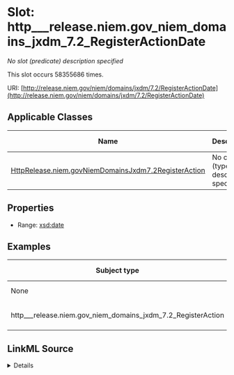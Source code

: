 

# Slot: http___release.niem.gov_niem_domains_jxdm_7.2_RegisterActionDate


_No slot (predicate) description specified_






This slot occurs 58355686 times.


URI: [http://release.niem.gov/niem/domains/jxdm/7.2/RegisterActionDate](http://release.niem.gov/niem/domains/jxdm/7.2/RegisterActionDate)



<!-- no inheritance hierarchy -->





## Applicable Classes

| Name | Description | Modifies Slot |
| --- | --- | --- |
| [HttpRelease.niem.govNiemDomainsJxdm7.2RegisterAction](../classes/HttpRelease.niem.govNiemDomainsJxdm7.2RegisterAction.md) | No class (type) description specified |  yes  |







## Properties

* Range: [xsd:date](http://www.w3.org/2001/XMLSchema#date)






## Examples

| Subject type | Object type | Example subject | Example object | Occurrences |
| --- | --- | --- | --- | --- |
| None | date | scales:DocketEntry/akd;;1:16-cr-00001_de0 | 2016-02-03 | 30414852 |
| http___release.niem.gov_niem_domains_jxdm_7.2_RegisterAction | date | scales:DocketEntry/ga-clayton-magistrate-civil;;0:00-cm-00001_de0 | 2000-01-10 | 27940834 |




## LinkML Source

<details>

```yaml
name: http___release.niem.gov_niem_domains_jxdm_7.2_RegisterActionDate
annotations:
  count:
    tag: count
    value: 58355686
  date:
    tag: date
    value: 30414852
description: No slot (predicate) description specified
examples:
- object:
    example_object: '2016-02-03'
    example_object_type: date
    example_predicate: http://release.niem.gov/niem/domains/jxdm/7.2/RegisterActionDate
    example_subject: scales:DocketEntry/akd;;1:16-cr-00001_de0
    example_subject_type: None
- object:
    example_object: '2000-01-10'
    example_object_type: date
    example_predicate: http://release.niem.gov/niem/domains/jxdm/7.2/RegisterActionDate
    example_subject: scales:DocketEntry/ga-clayton-magistrate-civil;;0:00-cm-00001_de0
    example_subject_type: http___release.niem.gov_niem_domains_jxdm_7.2_RegisterAction
from_schema: scales-kg
rank: 1000
slot_uri: http://release.niem.gov/niem/domains/jxdm/7.2/RegisterActionDate
alias: http___release.niem.gov_niem_domains_jxdm_7.2_RegisterActionDate
domain_of:
- http___release.niem.gov_niem_domains_jxdm_7.2_RegisterAction
range: date

```
</details>